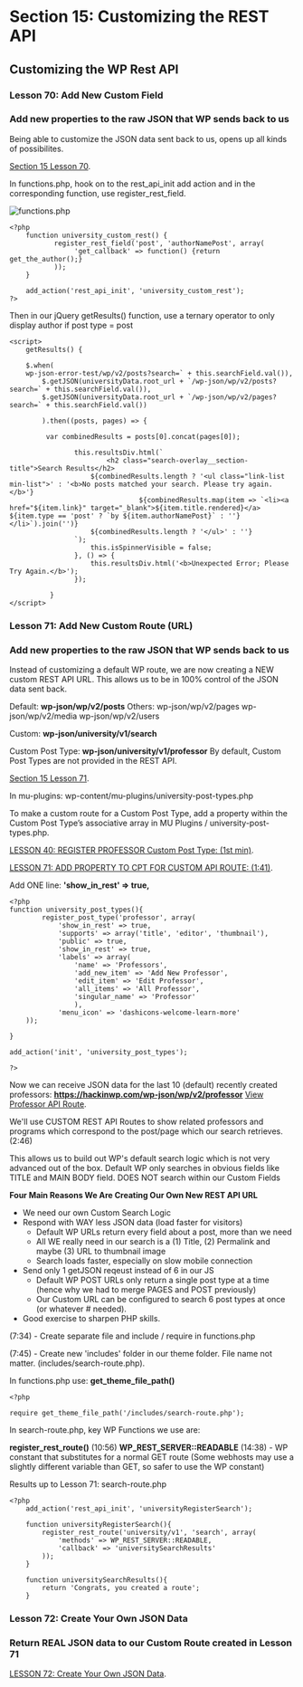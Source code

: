 # Section 15: Customizing the REST API

## Customizing the WP Rest API

### Lesson 70: Add New Custom Field
### Add new properties to the raw JSON that WP sends back to us
Being able to customize the JSON data sent back to us, opens up all kinds of possibilites. 

[Section 15 Lesson 70](https://www.udemy.com/course/become-a-wordpress-developer-php-javascript/learn/lecture/7837914#overview).

In functions.php, hook on to the rest_api_init add action and in the corresponding function, use register_rest_field. 

![functions.php](https://i.imgur.com/BVGBuGt.png)

```
<?php
    function university_custom_rest() {
           register_rest_field('post', 'authorNamePost', array(
                'get_callback' => function() {return get_the_author();}
           ));
    }

    add_action('rest_api_init', 'university_custom_rest');
?>
```

Then in our jQuery getResults() function, use a ternary operator to only display author if post type = post
```
<script>
    getResults() {

    $.when(
    wp-json-error-test/wp/v2/posts?search=` + this.searchField.val()), 
        $.getJSON(universityData.root_url + `/wp-json/wp/v2/posts?search=` + this.searchField.val()),
        $.getJSON(universityData.root_url + `/wp-json/wp/v2/pages?search=` + this.searchField.val())

        ).then((posts, pages) => { 

         var combinedResults = posts[0].concat(pages[0]);
                
                this.resultsDiv.html(`
                        <h2 class="search-overlay__section-title">Search Results</h2>
                    ${combinedResults.length ? '<ul class="link-list min-list">' : '<b>No posts matched your search. Please try again.</b>'}    
                                ${combinedResults.map(item => `<li><a href="${item.link}" target="_blank">${item.title.rendered}</a> ${item.type == 'post' ? `by ${item.authorNamePost}` : ''}</li>`).join('')}
                    ${combinedResults.length ? '</ul>' : ''}             
                `);
                    this.isSpinnerVisible = false;    
                }, () => {
                    this.resultsDiv.html('<b>Unexpected Error; Please Try Again.</b>');
                });
              
          }    
</script>

```


### Lesson 71: Add New Custom Route (URL)
### Add new properties to the raw JSON that WP sends back to us
Instead of customizing a default WP route, we are now creating a NEW custom REST API URL.
This allows us to be in 100% control of the JSON data sent back. 

Default: **wp-json/wp/v2/posts**
Others: wp-json/wp/v2/pages 
        wp-json/wp/v2/media
        wp-json/wp/v2/users


Custom: **wp-json/university/v1/search**

Custom Post Type: **wp-json/university/v1/professor**
By default, Custom Post Types are not provided in the REST API. 

[Section 15 Lesson 71](https://www.udemy.com/course/become-a-wordpress-developer-php-javascript/learn/lecture/7837916#overview).


In mu-plugins: wp-content/mu-plugins/university-post-types.php

To make a custom route for a Custom Post Type, add a property within the Custom Post Type’s associative array in MU Plugins / university-post-types.php.

[LESSON 40: REGISTER PROFESSOR Custom Post Type: (1st min)](https://www.udemy.com/course/become-a-wordpress-developer-php-javascript/learn/lecture/7484308#overview).

[LESSON 71: ADD PROPERTY TO CPT FOR CUSTOM API ROUTE: (1:41)](https://www.udemy.com/course/become-a-wordpress-developer-php-javascript/learn/lecture/7837916#overview).

Add ONE line: **'show_in_rest' => true,** 

```
<?php
function university_post_types(){
        register_post_type('professor', array(
            'show_in_rest' => true,
            'supports' => array('title', 'editor', 'thumbnail'),
            'public' => true,
            'show_in_rest' => true,
            'labels' => array(
                'name' => 'Professors',
                'add_new_item' => 'Add New Professor',
                'edit_item' => 'Edit Professor',
                'all_items' => 'All Professor', 
                'singular_name' => 'Professor'
                ),
            'menu_icon' => 'dashicons-welcome-learn-more'
    ));

}

add_action('init', 'university_post_types');

?>
```

Now we can receive JSON data for the last 10 (default) recently created professors: 
**https://hackinwp.com/wp-json/wp/v2/professor** [View Professor API Route](https://hackinwp.com/wp-json/wp/v2/professor).


We'll use CUSTOM REST API Routes to show related professors and programs which correspond to the post/page which our search retrieves. (2:46)

This allows us to build out WP's default search logic which is not very advanced out of the box.
Default WP only searches in obvious fields like TITLE and MAIN BODY field. 
DOES NOT search within our Custom Fields

**Four Main Reasons We Are Creating Our Own New REST API URL**
* We need our own Custom Search Logic
* Respond with WAY less JSON data (load faster for visitors)
    - Default WP URLs return every field about a post, more than we need
    - All WE really need in our search is a (1) Title, (2) Permalink and maybe (3) URL to thumbnail image
    - Search loads faster, especially on slow mobile connection
* Send only 1 getJSON reqeust instead of 6 in our JS
    - Default WP POST URLs only return a single post type at a time (hence why we had to merge PAGES and POST previously)
    - Our Custom URL can be configured to search 6 post types at once (or whatever # needed).
* Good exercise to sharpen PHP skills.


(7:34) - Create separate file and include / require in functions.php

(7:45) - Create new 'includes' folder in our theme folder. File name not matter. (includes/search-route.php).

In functions.php use: **get_theme_file_path()**
```
<?php

require get_theme_file_path('/includes/search-route.php'); 

```

In search-route.php, key WP Functions we use are: 

**register_rest_route()** (10:56)
**WP_REST_SERVER::READABLE** (14:38) - WP constant that substitutes for a normal GET route
    (Some webhosts may use a slightly different variable than GET, so safer to use the WP constant)

Results up to Lesson 71: 
search-route.php
```
<?php
    add_action('rest_api_init', 'universityRegisterSearch');

    function universityRegisterSearch(){
        register_rest_route('university/v1', 'search', array(
            'methods' => WP_REST_SERVER::READABLE,
            'callback' => 'universitySearchResults'                
        ));               
    } 

    function universitySearchResults(){
        return 'Congrats, you created a route';
    }           

```


### Lesson 72: Create Your Own JSON Data
### Return REAL JSON data to our Custom Route created in Lesson 71


[LESSON 72: Create Your Own JSON Data](https://www.udemy.com/course/become-a-wordpress-developer-php-javascript/learn/lecture/7909620#overview).